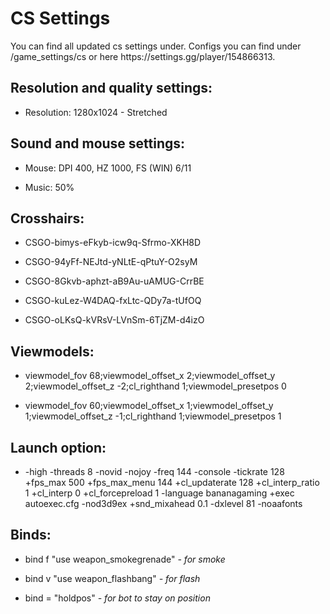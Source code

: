 <h1>CS Settings</h1>
You can find all updated cs settings under. Configs you can find under /game_settings/cs or here https://settings.gg/player/154866313.

<h2>Resolution and quality settings:</h2>
<ul>
<li><p>Resolution: 1280x1024 - Stretched</li>
</ul>
<h2>Sound and mouse settings:</h2>
<ul>
<li><p>Mouse: DPI 400, HZ 1000, FS (WIN) 6/11</li>
<li><p>Music: 50%</li>
</ul>
<h2>Crosshairs:</h2>
<ul>
<li><p>CSGO-bimys-eFkyb-icw9q-Sfrmo-XKH8D</li>
<li><p>CSGO-94yFf-NEJtd-yNLtE-qPtuY-O2syM</li> 
<li><p>CSGO-8Gkvb-aphzt-aB9Au-uAMUG-CrrBE</li>
<li><p>CSGO-kuLez-W4DAQ-fxLtc-QDy7a-tUfOQ</li>
<li><p>CSGO-oLKsQ-kVRsV-LVnSm-6TjZM-d4izO</li>
</ul>
<h2>Viewmodels:</h2>
<ul>
<li><p>viewmodel_fov 68;viewmodel_offset_x 2;viewmodel_offset_y 2;viewmodel_offset_z -2;cl_righthand 1;viewmodel_presetpos 0</li>
<li><p>viewmodel_fov 60;viewmodel_offset_x 1;viewmodel_offset_y 1;viewmodel_offset_z -1;cl_righthand 1;viewmodel_presetpos 1</li>
</ul>
<h2>Launch option:</h2>
<ul>
<li><p>-high -threads 8 -novid -nojoy -freq 144 -console -tickrate 128 +fps_max 500 +fps_max_menu 144 +cl_updaterate 128 +cl_interp_ratio 1 +cl_interp 0 +cl_forcepreload 1 -language bananagaming +exec autoexec.cfg -nod3d9ex +snd_mixahead 0.1 -dxlevel 81 -noaafonts</li>
</ul>
<h2>Binds:</h2>
<ul>
<li><p>bind f "use weapon_smokegrenade" <i>- for smoke</i></li>
<li><p>bind v "use weapon_flashbang" <i>- for flash</i></li>
<li><p>bind = "holdpos" <i>- for bot to stay on position</i></li>
</ul>
